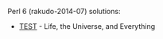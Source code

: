 Perl 6 (rakudo-2014-07) solutions:

- [TEST](TEST/solution.p6) - Life, the Universe, and Everything
